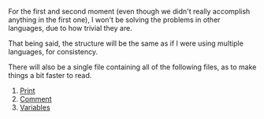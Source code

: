 For the first and second moment (even though we didn't really accomplish anything in the first one), I won't be solving the problems in other languages, due to how trivial they are.

That being said, the structure will be the same as if I were using multiple languages, for consistency.

There will also be a single file containing all of the following files, as to make things a bit faster to read.

1. [Print](./print/index.md)
2. [Comment](./comment/index.md)
3. [Variables](./variables/index.md)
